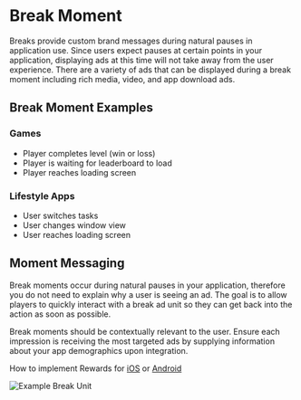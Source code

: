 # Break Moment

Breaks provide custom brand messages during natural pauses in application use.  Since users expect pauses at certain points in your application, displaying ads at this time will not take away from the user experience. There are a variety of ads that can be displayed during a break moment including rich media, video, and app download ads.

## Break Moment Examples

### Games

* Player completes level (win or loss)
* Player is waiting for leaderboard to load
* Player reaches loading screen

### Lifestyle Apps

* User switches tasks
* User changes window view
* User reaches loading screen


## Moment Messaging

Break moments occur during natural pauses in your application, therefore you do not need to explain why a user is seeing an ad. The goal is to allow players to quickly interact with a break ad unit so they can get back into the action as soon as possible. 

Break moments should be contextually relevant to the user. Ensure each impression is receiving the most targeted ads by supplying information about your app demographics upon integration. 


How to implement Rewards for [iOS](doc/ios/integration) or [Android](doc/android/integretion)

![Example Break Unit](https://raw.github.com/tapfortap/Documentation/master/images/user-flow-break.jpg)

